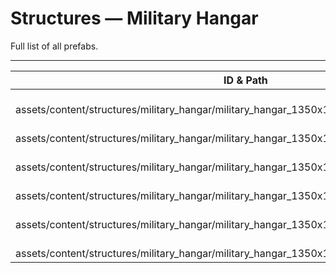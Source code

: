 # Structures — Military Hangar
Full list of all <Badge type="warning" text="6"/> prefabs.

---
| ID & Path |
| --- |
| <a href="#1374345812"><Badge id="1374345812" type="tip" text="#"/></a> <Badge type="tip" text="1374345812"/> <Badge type="info" text="RendererLOD"/> <Badge type="info" text="RendererBatch"/> <br> assets/content/structures/military_hangar/military_hangar_1350x1100.prefab |
| <a href="#1061560610"><Badge id="1061560610" type="tip" text="#"/></a> <Badge type="tip" text="1061560610"/> <Badge type="info" text="RendererLOD"/> <Badge type="info" text="RendererBatch"/> <br> assets/content/structures/military_hangar/military_hangar_1350x1100_door.prefab |
| <a href="#2721060358"><Badge id="2721060358" type="tip" text="#"/></a> <Badge type="tip" text="2721060358"/> <Badge type="info" text="RendererLOD"/> <Badge type="info" text="RendererBatch"/> <br> assets/content/structures/military_hangar/military_hangar_1350x1100_door_snow.prefab |
| <a href="#1964883926"><Badge id="1964883926" type="tip" text="#"/></a> <Badge type="tip" text="1964883926"/> <Badge type="info" text="RendererLOD"/> <Badge type="info" text="RendererBatch"/> <br> assets/content/structures/military_hangar/military_hangar_1350x1100_garage_door.prefab |
| <a href="#730088593"><Badge id="730088593" type="tip" text="#"/></a> <Badge type="tip" text="730088593"/> <Badge type="info" text="RendererLOD"/> <Badge type="info" text="RendererBatch"/> <br> assets/content/structures/military_hangar/military_hangar_1350x1100_garage_door_snow.prefab |
| <a href="#4044812435"><Badge id="4044812435" type="tip" text="#"/></a> <Badge type="tip" text="4044812435"/> <Badge type="info" text="RendererLOD"/> <Badge type="info" text="RendererBatch"/> <br> assets/content/structures/military_hangar/military_hangar_1350x1100_snow.prefab |

